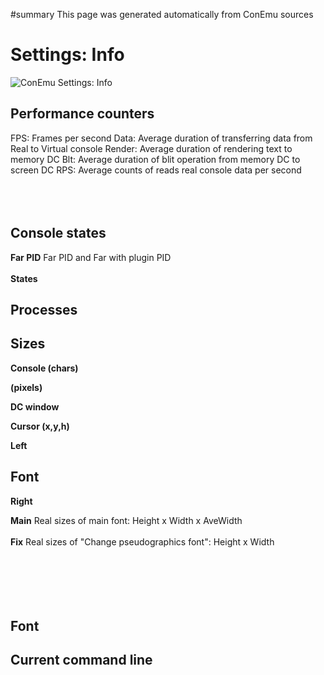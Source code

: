 ﻿#summary This page was generated automatically from ConEmu sources
<a href='Hidden comment:  IDD_SPG_INFO '></a>
# Settings: Info #
<img src='http://conemu-maximus5.googlecode.com/svn/files/Settings-Info.png' title='ConEmu Settings: Info'>



<h2>Performance counters</h2>

FPS: Frames per second Data: Average duration of transferring data from Real to Virtual console Render: Average duration of rendering text to memory DC Blt: Average duration of blit operation from memory DC to screen DC RPS: Average counts of reads real console data per second<br>
<br>
<br>
<br>
<h2>Console states</h2>



<b>Far PID</b> Far PID and Far with plugin PID<br>
<br>
<b>States</b>



<h2>Processes</h2>







<h2>Sizes</h2>



<b>Console (chars)</b>

<b>(pixels)</b>

<b>DC window</b>

<b>Cursor (x,y,h)</b>

<b>Left</b>

<h2>Font</h2>



<b>Right</b>

<b>Main</b> Real sizes of main font: Height x Width x AveWidth<br>
<br>
<b>Fix</b> Real sizes of "Change pseudographics font": Height x Width<br>
<br>
<br>
<br>
<br>
<br>
<h2>Font</h2>





<h2>Current command line</h2>





